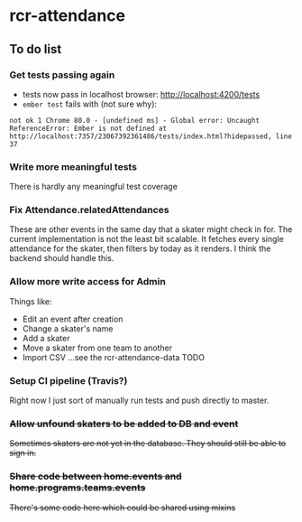 # rcr-attendance

## To do list

### Get tests passing again
- tests now pass in localhost browser: [http://localhost:4200/tests](http://localhost:4200/tests)
- `ember test` fails with (not sure why):
```
not ok 1 Chrome 80.0 - [undefined ms] - Global error: Uncaught ReferenceError: Ember is not defined at http://localhost:7357/23067392361486/tests/index.html?hidepassed, line 37
```

### Write more meaningful tests
There is hardly any meaningful test coverage


### Fix Attendance.relatedAttendances
These are other events in the same day that a skater might check in for.
The current implementation is not the least bit scalable.  It fetches every single attendance for the skater, then filters by today as it renders.  I think the backend should handle this.


### Allow more write access for Admin
Things like:
- Edit an event after creation
- Change a skater's name
- Add a skater
- Move a skater from one team to another
- Import CSV ...see the rcr-attendance-data TODO


### Setup CI pipeline (Travis?)
Right now I just sort of manually run tests and push directly to master.


### ~~Allow unfound skaters to be added to DB and event~~
~~Sometimes skaters are not yet in the database.  They should still be able to sign in.~~


### ~~Share code between home.events and home.programs.teams.events~~
~~There's some code here which could be shared using mixins~~
